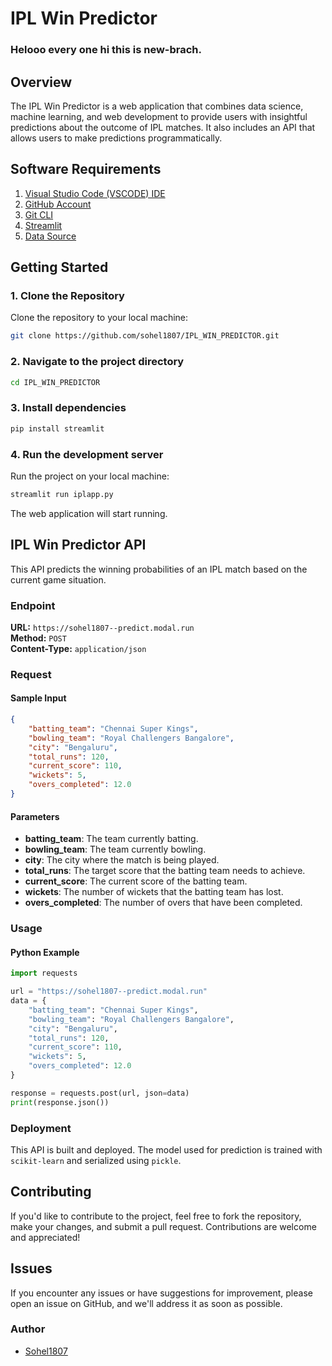 # IPL Win Predictor
### Helooo every one hi this is new-brach.
## Overview
The IPL Win Predictor is a web application that combines data science, machine learning, and web development to provide users with insightful predictions about the outcome of IPL matches. It also includes an API that allows users to make predictions programmatically.

## Software Requirements
1. [Visual Studio Code (VSCODE) IDE](https://code.visualstudio.com/)
2. [GitHub Account](https://github.com/)
3. [Git CLI](https://git-scm.com/downloads)
4. [Streamlit](https://streamlit.io/cloud)
5. [Data Source](https://www.kaggle.com/)

## Getting Started

### 1. Clone the Repository
Clone the repository to your local machine:

```bash
git clone https://github.com/sohel1807/IPL_WIN_PREDICTOR.git
```

### 2. Navigate to the project directory
```bash
cd IPL_WIN_PREDICTOR
```

### 3. Install dependencies
```bash
pip install streamlit
```

### 4. Run the development server
Run the project on your local machine:
```bash
streamlit run iplapp.py
```

The web application will start running.

## IPL Win Predictor API

This API predicts the winning probabilities of an IPL match based on the current game situation.

### Endpoint
**URL:** `https://sohel1807--predict.modal.run`  
**Method:** `POST`  
**Content-Type:** `application/json`

### Request

#### Sample Input
```json
{
    "batting_team": "Chennai Super Kings",
    "bowling_team": "Royal Challengers Bangalore",
    "city": "Bengaluru",
    "total_runs": 120,
    "current_score": 110,
    "wickets": 5,
    "overs_completed": 12.0
}
```

#### Parameters
- **batting_team**: The team currently batting.
- **bowling_team**: The team currently bowling.
- **city**: The city where the match is being played.
- **total_runs**: The target score that the batting team needs to achieve.
- **current_score**: The current score of the batting team.
- **wickets**: The number of wickets that the batting team has lost.
- **overs_completed**: The number of overs that have been completed.

### Usage

#### Python Example
```python
import requests

url = "https://sohel1807--predict.modal.run"
data = {
    "batting_team": "Chennai Super Kings",
    "bowling_team": "Royal Challengers Bangalore",
    "city": "Bengaluru",
    "total_runs": 120,
    "current_score": 110,
    "wickets": 5,
    "overs_completed": 12.0
}

response = requests.post(url, json=data)
print(response.json())
```

### Deployment
This API is built and deployed. The model used for prediction is trained with `scikit-learn` and serialized using `pickle`.

## Contributing
If you'd like to contribute to the project, feel free to fork the repository, make your changes, and submit a pull request. Contributions are welcome and appreciated!

## Issues
If you encounter any issues or have suggestions for improvement, please open an issue on GitHub, and we'll address it as soon as possible.

### Author
- [Sohel1807](https://github.com/sohel1807)